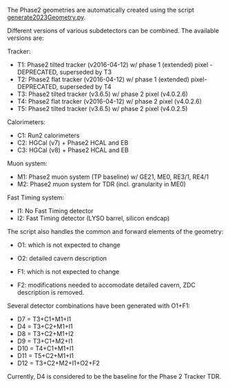 The Phase2 geometries are automatically created using the script [generate2023Geometry.py](./scripts/generate2023Geometry.py).

Different versions of various subdetectors can be combined. The available versions are:

Tracker:
* T1: Phase2 tilted tracker (v2016-04-12) w/ phase 1 (extended) pixel - DEPRECATED, superseded by T3
* T2: Phase2 flat tracker (v2016-04-12) w/ phase 1 (extended) pixel- DEPRECATED, superseded by T4
* T3: Phase2 tilted tracker (v3.6.5) w/ phase 2 pixel (v4.0.2.6)
* T4: Phase2 flat tracker (v2016-04-12) w/ phase 2 pixel (v4.0.2.6)
* T5: Phase2 tilted tracker (v3.6.5) w/ phase 2 pixel (v4.0.2.5)

Calorimeters:
* C1: Run2 calorimeters
* C2: HGCal (v7) + Phase2 HCAL and EB
* C3: HGCal (v8) + Phase2 HCAL and EB

Muon system:
* M1: Phase2 muon system (TP baseline) w/ GE21, ME0, RE3/1, RE4/1
* M2: Phase2 muon system for TDR (incl. granularity in ME0)

Fast Timing system:
* I1: No Fast Timing detector
* I2: Fast Timing detector (LYSO barrel, silicon endcap)

The script also handles the common and forward elements of the geometry:
* O1: which is not expected to change
* O2: detailed cavern description

* F1: which is not expected to change
* F2: modifications needed to accomodate detailed cavern, ZDC description is removed.

Several detector combinations have been generated with O1+F1:
* D7 = T3+C1+M1+I1
* D4 = T3+C2+M1+I1
* D8 = T3+C2+M1+I2
* D9 = T3+C1+M2+I1
* D10 = T4+C1+M1+I1
* D11 = T5+C2+M1+I1
* D12 = T3+C2+M2+I1+O2+F2 

Currently, D4 is considered to be the baseline for the Phase 2 Tracker TDR.


